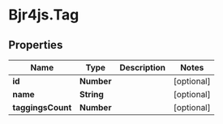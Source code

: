 # Bjr4js.Tag

## Properties

Name | Type | Description | Notes
------------ | ------------- | ------------- | -------------
**id** | **Number** |  | [optional] 
**name** | **String** |  | [optional] 
**taggingsCount** | **Number** |  | [optional] 


